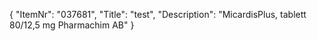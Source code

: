 {
  "ItemNr": "037681",
  "Title": "test",
  "Description": "MicardisPlus, tablett 80/12,5 mg Pharmachim AB"
}